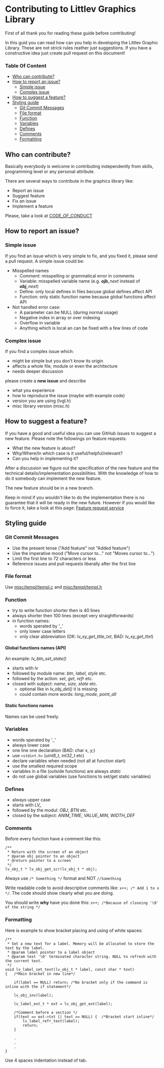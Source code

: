 # Contributing to Littlev Graphics Library
First of all thank you for reading these guide before contributing!

In this guid you can read how can you help in developing the Littlev Graphic Library. These are not strick rules reather just suggestions. If you have a constructive idea just create pull request on this document!

### Table Of Content
* [Who can contribute?](#who-can-contribute)
* [How to report an issue?](#how-to-report-an-issue)
  * [Simple issue](#simple-issue)
  * [Complex issue](#complex-issue)
* [How to suggest a feature?](#how-to-suggest-a-feature)
* [Styling guide](#styling-guide)
  * [Git Commit Messages](#Git-mommit-messages)
  * [File format](#file-format)
  * [Function](#functions)
  * [Variables](#variables)
  * [Defines](#define)
  * [Comments](#comments)
  * [Formatting](#formatting)


## Who can contribute?
Basically everybody is welcome in contributing independently from skills, programming level or any personal attribute. 

There are several ways to contribute in the graphics library like:
* Report an issue
* Suggest feature
* Fix an issue
* Implement a feature

Please, take a look at [CODE_OF_CONDUCT](https://github.com/littlevgl/lvgl/blob/master/docs/CODE_OF_CONDUCT.md)

## How to report an issue?

### Simple issue
If you find an issue which is very simple to fix, and you fixed it, please send a pull request. 
A simple issue could be:
* Misspelled names
  * Comment: misspelling or grammatical error in comments
  * Variable: misspelled variable name (e.g. ***ojb**_next* instead of ***obj**_next*)
  * Define: only local defines in files becuse global defines affect API
  * Function: only static function name because global functions affect API
* Not handled error case:
  * A parameter can be NULL (during normal usage)
  * Negative index in array or over indexing
  * Overflow in variable
  * Anything which is local an can be fixed with a few lines of code  

### Complex issue
If you find a complex issue which:
* might be simple but you don't know its origin
* affects a whole file, module or even the architecture
* needs deeper discussion

please create a **new issue** and describe
* what you experience
* how to reproduce the issue (maybe with example code)
* version you are using (lvgl.h)
* misc library version (misc.h)

## How to suggest a feature?
If you have a good and useful idea you can use GitHub issues to suggest a new feature. Please note the followings on feature requests:
* What the new feature is about?
* Why/Where/In which case is it useful/helpful/relevant?
* Can you help in implementing it?

After a discussion we figure out the specification of the new feature and the technical details/implementation possibilities. 
With the knowledge of how to do it somebody can implement the new feature.

The new feature should be in a new branch.

Keep in mind if you wouldn't like to do the implementation there is no guarantee that it will be ready in the new future. 
However if you would like to force it, take a look at this page: [Feature request service](http://www.gl.littlev.hu/services#feature)

## Styling guide

### Git Commit Messages
* Use the present tense ("Add feature" not "Added feature")
* Use the imperative mood ("Move cursor to..." not "Moves cursor to...")
* Limit the first line to 72 characters or less
* Reference issues and pull requests liberally after the first line

### File format
Use [misc/templ/templ.c](https://github.com/littlevgl/misc/blob/master/templ/templ.c) and [misc/templ/templ.h](https://github.com/littlevgl/misc/blob/master/templ/templ.h)

### Function
* try to write function shorter then is 40 lines 
* always shorter then 100 lines (except very straightforwards) 
* in function names: 
  * words sperated by '_'
  * only lower case letters
  * only clear abbreviation (OK: *lv_xy_get_title_txt*, BAD: *lv_xy_get_ttxt*)

#### Global functions names (API)
An example: *lv_btn_set_state()*
* starts with *lv*
* followed by module name: *btn*, *label*, *style* etc.
* followed by the action: *set*, *get*, *refr* etc.
* closed with subject: *name*, *size*, *state* etc. 
  * optional like in *lv_obj_del()* it is missing
  * could contain more words: *long_mode*, *point_all* 

#### Static functions names
Names can be used freely.

### Variables
* words sperated by '_'
* always lower case
* one line one declaration (BAD: char x, y;)
* use `<stdint.h>` (*uint8_t*, *int32_t* etc)
* declare variables when needed (not all at function start)
* use the smallest required scope
* variables in a file (outside functions) are always *static*
* do not use global variables (use functions to set/get static variables)

### Defines 
* always upper case
* starts with *LV_*
* followed by the modul: *OBJ*, *BTN* etc.
* closed by the subject: *ANIM_TIME*, *VALUE_MIN*, *WIDTH_DEF*

### Comments
Before every function have a comment like this:

```
/**
 * Return with the screen of an object
 * @param obj pointer to an object
 * @return pointer to a screen
 */
lv_obj_t * lv_obj_get_scr(lv_obj_t * obj); 
```

Always use `/* Something */` format and NOT `//Something`

Write readable code to avoid descriptive comments like: 
`x++; /* Add 1 to x */`. 
The code should show clearly what you are doing.

You should write **why** have you done this: 
`x++; /*Because of closeing '\0' of the string */`

### Formatting
Here is example to show bracket placing and using of white spaces:
```
/**
 * Set a new text for a label. Memory will be allocated to store the text by the label.
 * @param label pointer to a label object
 * @param text '\0' terminated character string. NULL to refresh with the current text.
 */
void lv_label_set_text(lv_obj_t * label, const char * text)
{   /*Main bracket in new line*/
    
    if(label == NULL) return; /*No bracket only if the command is inline with the if statement*/
    
    lv_obj_inv(label);
    
    lv_label_ext_t * ext = lv_obj_get_ext(label);

    /*Comment before a section */
    if(text == ext->txt || text == NULL) {  /*Bracket start inline*/
        lv_label_refr_text(label);
        return;   
    }
    
    .
    .
    .
}
```

Use 4 spaces indentation instead of tab.
